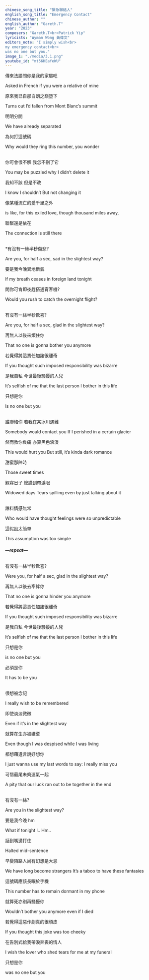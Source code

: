 ```yaml
---
chinese_song_title: "緊急聯絡人"
english_song_title: "Emergency Contact"
chinese_author: ""
english_author: "Gareth.T"
year: "2023"
composers: "Gareth.T<br>Patrick Yip" 
lyricists: "Wyman Wong 黃偉文"
editors_note: "I simply wish<br>
my emergency contact<br>
was no one but you."
image_1: "./media/3.1.png"
youtube_id: "mt56HEafeWU"
---
```

傳來法語問你是我的家屬吧

Asked in French if you were a relative of mine

原來我已自那白朗之巔墮下

Turns out I’d fallen from Mont Blanc’s summit

明明分開

We have already separated

為何打這號碼

Why would they ring this number, you wonder
<br><br>

你可會很不解 我怎不刪了它

You may be puzzled why I didn’t delete it

我知不該 但是不改

I know I shouldn’t But not changing it

像某種流亡的愛千里之外

is like, for this exiled love, though thousand miles away,

聯繫還是依在

The connection is still there
<br><br>

*有沒有一絲半秒傷悲?

Are you, for half a sec, sad in the slightest way?

要是我今晚異地斷氣

If my breath ceases in foreign land tonight

問你可肯即夜趕搭通宵客機?

Would you rush to catch the overnight flight?
<br><br>

有沒有一絲半秒歡喜?

Are you, for half a sec, glad in the slightest way?

再無人以後來煩住你

That no one is gonna bother you anymore

若覺得將這責任加諸很離奇

If you thought such imposed responsibility was bizarre

是我自私 今世最後騷擾的人兒

It’s selfish of me that the last person I bother in this life

只想是你

Is no one but you
<br><br>

誰聯絡你 若我在某冰川遇難

Somebody would contact you If I perished in a certain glacier

然而教你負痛 亦算黑色浪漫

This would hurt you But still, it’s kinda dark romance

甜蜜那陣時

Those sweet times

鰥寡日子 總講到帶淚眼

Widowed days Tears spilling even by just talking about it
<br><br>

誰料情感無常

Who would have thought feelings were so unpredictable

這假設太簡單

This assumption was too simple

###### **—repeat—**

有沒有一絲半秒歡喜?

Were you, for half a sec, glad in the slightest way?

再無人以後去牽絆你

That no one is gonna hinder you anymore

若覺得將這責任加諸很離奇

If you thought such imposed responsibility was bizarre

是我自私 今世最後騷擾的人兒

It’s selfish of me that the last person I bother in this life

只想是你

is no one but you

必須是你

It has to be you
<br><br>

很想被念記

I really wish to be remembered

即使淡淡微微

Even if it’s in the slightest way

就算在生亦被嫌棄

Even though I was despised while I was living

都想藉遺言說好想你

I just wanna use my last words to say: I really miss you

可惜最尾未夠運氣一起

A pity that our luck ran out to be together in the end
<br><br>

有沒有一絲?

Are you in the slightest way?

要是我今晚 hm

What if tonight I.. Hm..

話到嘴邊打住

Halted mid-sentence

早變陌路人尚有幻想是大忌

We have long become strangers It’s a taboo to have these fantasies

這號碼應該長眠於手機

This number has to remain dormant in my phone

就算死亦別再騷擾你

Wouldn’t bother you anymore even if I died

若覺得這惡作劇真的很頑皮

If you thought this joke was too cheeky

在告別式給我帶淚奔喪的情人

I wish the lover who shed tears for me at my funeral

只想是你

was no one but you